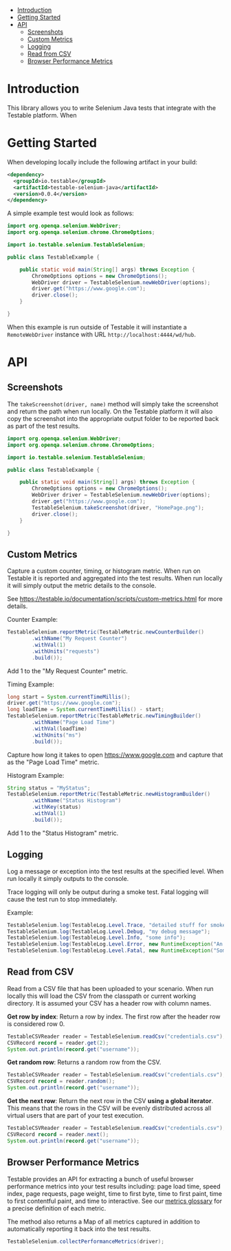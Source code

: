 * [Introduction](#introduction)
* [Getting Started](#getting-started)
* [API](#api)
  * [Screenshots](#screenshots)
  * [Custom Metrics](#custom-metrics)
  * [Logging](#logging)
  * [Read from CSV](#read-from-csv)
  * [Browser Performance Metrics](#browser-performance-metrics)

# Introduction

This library allows you to write Selenium Java tests that integrate with the Testable platform. When 

# Getting Started

When developing locally include the following artifact in your build:

```xml
<dependency>
  <groupId>io.testable</groupId>
  <artifactId>testable-selenium-java</artifactId>
  <version>0.0.4</version>
</dependency>
```


A simple example test would look as follows:

```java
import org.openqa.selenium.WebDriver;
import org.openqa.selenium.chrome.ChromeOptions;

import io.testable.selenium.TestableSelenium;

public class TestableExample {

    public static void main(String[] args) throws Exception {
        ChromeOptions options = new ChromeOptions();
        WebDriver driver = TestableSelenium.newWebDriver(options);
        driver.get("https://www.google.com");
        driver.close();
    }

}
```

When this example is run outside of Testable it will instantiate a
`RemoteWebDriver` instance with URL `http://localhost:4444/wd/hub`.

# API

## Screenshots

The `takeScreenshot(driver, name)` method will simply take the screenshot and
return the path when run locally. On the Testable platform it will also
copy the screenshot into the appropriate output folder to be reported
back as part of the test results.

```java
import org.openqa.selenium.WebDriver;
import org.openqa.selenium.chrome.ChromeOptions;

import io.testable.selenium.TestableSelenium;

public class TestableExample {

    public static void main(String[] args) throws Exception {
        ChromeOptions options = new ChromeOptions();
        WebDriver driver = TestableSelenium.newWebDriver(options);
        driver.get("https://www.google.com");
        TestableSelenium.takeScreenshot(driver, "HomePage.png");
        driver.close();
    }

}
```

## Custom Metrics

Capture a custom counter, timing, or histogram metric. When run on Testable
it is reported and aggregated into the test results. When run locally
it will simply output the metric details to the console.

See https://testable.io/documentation/scripts/custom-metrics.html for
more details.

Counter Example:

```java
TestableSelenium.reportMetric(TestableMetric.newCounterBuilder()
        .withName("My Request Counter")
        .withVal(1)
        .withUnits("requests")
        .build());
```

Add 1 to the "My Request Counter" metric.

Timing Example:

```java
long start = System.currentTimeMillis();
driver.get("https://www.google.com");
long loadTime = System.currentTimeMillis() - start;
TestableSelenium.reportMetric(TestableMetric.newTimingBuilder()
        .withName("Page Load Time")
        .withVal(loadTime)
        .withUnits("ms")
        .build());
```

Capture how long it takes to open https://www.google.com and capture that
as the "Page Load Time" metric.

Histogram Example:

```java
String status = "MyStatus";
TestableSelenium.reportMetric(TestableMetric.newHistogramBuilder()
        .withName("Status Histogram")
        .withKey(status)
        .withVal(1)
        .build());
```

Add 1 to the "Status Histogram" metric.

## Logging

Log a message or exception into the test results at the specified level.
When run locally it simply outputs to the console.

Trace logging will only be output during a smoke test.
Fatal logging will cause the test run to stop immediately.

Example:

```java
TestableSelenium.log(TestableLog.Level.Trace, "detailed stuff for smoke test only");
TestableSelenium.log(TestableLog.Level.Debug, "my debug message");
TestableSelenium.log(TestableLog.Level.Info, "some info");
TestableSelenium.log(TestableLog.Level.Error, new RuntimeException("An error occurred"));
TestableSelenium.log(TestableLog.Level.Fatal, new RuntimeException("Something bad happened stop everything!"));
```

## Read from CSV

Read from a CSV file that has been uploaded to your scenario. When run locally
this will load the CSV from the classpath or current working directory.
It is assumed your CSV has a header row with column names.

**Get row by index**: Return a row by index. The first row after the header row
is considered row 0.

```java
TestableCSVReader reader = TestableSelenium.readCsv("credentials.csv");
CSVRecord record = reader.get(2);
System.out.println(record.get("username"));
```

**Get random row**: Returns a random row from the CSV.

```java
TestableCSVReader reader = TestableSelenium.readCsv("credentials.csv");
CSVRecord record = reader.random();
System.out.println(record.get("username"));
```

**Get the next row**: Return the next row in the CSV **using a global iterator**.
This means that the rows in the CSV will be evenly distributed across all
virtual users that are part of your test execution.

```java
TestableCSVReader reader = TestableSelenium.readCsv("credentials.csv");
CSVRecord record = reader.next();
System.out.println(record.get("username"));
```

## Browser Performance Metrics

Testable provides an API for extracting a bunch of useful browser performance
metrics into your test results including: page load time, speed index,
page requests, page weight, time to first byte, time to first paint,
time to first contentful paint, and time to interactive. See our
[metrics glossary](https://docs.testable.io/guides/metrics.html) for a
precise definition of each metric.

The method also returns a Map of all metrics captured in addition to
automatically reporting it back into the test results.

```java
TestableSelenium.collectPerformanceMetrics(driver);
```